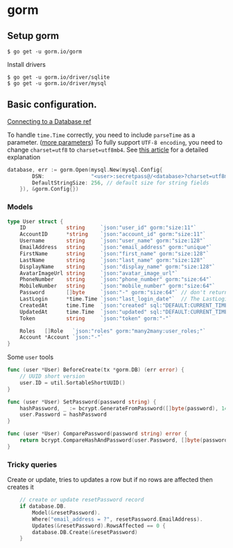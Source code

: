 # gorm

## Setup gorm

    $ go get -u gorm.io/gorm

Install drivers

    $ go get -u gorm.io/driver/sqlite
    $ go get -u gorm.io/driver/mysql

## Basic configuration.

[Connecting to a Database ref](https://gorm.io/docs/connecting_to_the_database.html)

To handle `time.Time` correctly, you need to include `parseTime` as a parameter.
([more parameters](https://github.com/go-sql-driver/mysql#parameters))
To fully support `UTF-8 encoding`, you need to change `charset=utf8` to `charset=utf8mb4`.
See [this article](https://mathiasbynens.be/notes/mysql-utf8mb4) for a detailed explanation

```go
database, err := gorm.Open(mysql.New(mysql.Config{
		DSN:               "<user>:secretpass@/<database>?charset=utf8mb4&parseTime=True&loc=Local",
		DefaultStringSize: 256, // default size for string fields
	}), &gorm.Config{})
```

### Models

```go
type User struct {
	ID             string     `json:"user_id" gorm:"size:11"`
	AccountID      *string    `json:"account_id" gorm:"size:11"`
	Username       string     `json:"user_name" gorm:"size:128"`
	EmailAddress   string     `json:"email_address" gorm:"unique"`
	FirstName      string     `json:"first_name" gorm:"size:128"`
	LastName       string     `json:"last_name" gorm:"size:128"`
	DisplayName    string     `json:"display_name" gorm:"size:128"`
	AvatarImageUrl string     `json:"avatar_image_url"`
	PhoneNumber    string     `json:"phone_number" gorm:"size:64"`
	MobileNumber   string     `json:"mobile_number" gorm:"size:64"`
	Password       []byte     `json:"-" gorm:"size:64"` // don't return password on json
	LastLogin      *time.Time `json:"last_login_date"`  // The LastLogin field takes a pointer to allow setting null value in MySQL
	CreatedAt      time.Time  `json:"created" sql:"DEFAULT:CURRENT_TIMESTAMP"`
	UpdatedAt      time.Time  `json:"updated" sql:"DEFAULT:CURRENT_TIMESTAMP"`
	Token          string     `json:"token" gorm:"-"`

	Roles   []Role   `json:"roles" gorm:"many2many:user_roles;"`
	Account *Account `json:"-"`
}
```

Some `user` tools

```go
func (user *User) BeforeCreate(tx *gorm.DB) (err error) {
	// UUID short version
	user.ID = util.SortableShortUUID()
}

func (user *User) SetPassword(password string) {
	hashPassword, _ := bcrypt.GenerateFromPassword([]byte(password), 14)
	user.Password = hashPassword
}

func (user *User) ComparePassword(password string) error {
	return bcrypt.CompareHashAndPassword(user.Password, []byte(password))
}
```

### Tricky queries

Create or update, tries to updates a row but if no rows are affected then creates it

```go
	// create or update resetPassword record
	if database.DB.
		Model(&resetPassword).
		Where("email_address = ?", resetPassword.EmailAddress).
		Updates(&resetPassword).RowsAffected == 0 {
		database.DB.Create(&resetPassword)
	}
```
